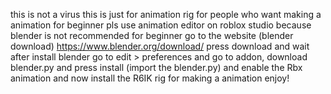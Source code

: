 this is not a virus this is just for animation rig for people who want making a animation
for beginner pls use animation editor on roblox studio because blender is not recommended for beginner 
go to the website (blender download)
https://www.blender.org/download/
press download and wait
after install blender go to edit > preferences and go to addon, download blender.py and press install (import the blender.py) and enable the Rbx animation
and now install the R6IK rig for making a animation
enjoy!

